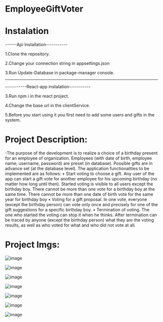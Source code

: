 # EmployeeGiftVoter 

# Instalation

------Api Installation-----------

1.Clone the repository.
 
2.Change your connection string in appsettings.json

3.Run Update-Database in package-manager console. 

-----------------------------------

-----------React-app instalation-----------

3.Run npm i in the react project.

4.Change the base url in the clientService.

5.Before you start using it you first need to add some users and gifts in the system.

# Project Description:

-The purpose of the development is to realize a choice of a birthday present for an employee of
organization.
Employees (with date of birth, employee name; username, password) are
preset (in database). Possible gifts are in advance
set (at the database level).
The application functionalities to be implemented are as follows:
• Start voting to choose a gift.
Any user of the app can start a gift vote for another
employee for his upcoming birthday (no matter how long until then).
Started voting is visible to all users except
the birthday boy.
There cannot be more than one vote for a birthday boy at the same time.
There cannot be more than one date of birth vote for the same year for
birthday boy
• Voting for a gift proposal.
In one vote, everyone (except the birthday person) can vote only once
and precisely for one of the gift suggestions for a specific birthday boy.
• Termination of voting.
The one who started the voting can stop it when he thinks. After
termination can be traced by anyone (except the birthday person) what they are
the voting results, as well as who voted for what and who did not vote
at all.

# Project Imgs:

![image](https://github.com/marindimitrov12/EmployeeGiftVoter/assets/63950527/e695653f-40e9-4fb9-9301-6dadbde00f8b)

![image](https://github.com/marindimitrov12/EmployeeGiftVoter/assets/63950527/d8c7dc65-401f-458e-ac07-e0ba87698670)

![image](https://github.com/marindimitrov12/EmployeeGiftVoter/assets/63950527/44707695-ae55-4a85-a66b-4887425b3c6a)

![image](https://github.com/marindimitrov12/EmployeeGiftVoter/assets/63950527/9b49dc82-1aa9-4921-becc-61c466ee701e)

![image](https://github.com/marindimitrov12/EmployeeGiftVoter/assets/63950527/9b86b764-b0fc-418b-aa3e-6ca6309a760d)

![image](https://github.com/marindimitrov12/EmployeeGiftVoter/assets/63950527/555b7768-f139-49b3-bb10-b7727c201919)

![image](https://github.com/marindimitrov12/EmployeeGiftVoter/assets/63950527/7210bd72-461a-41c1-a726-8a4200ec1015)






